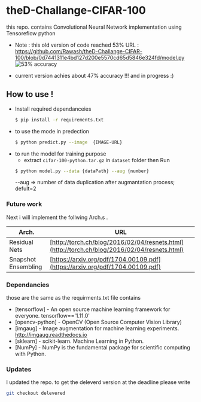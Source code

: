 # theD-Challange-CIFAR-100

this repo. contains Convolutional Neural Network implementation using Tensoreflow python 

- Note : this old version of code reached 53% URL : https://github.com/Rawash/theD-Challange-CIFAR-100/blob/0d7441311e4bd127d200e5570cd65d5846e324fd/model.py
![53% accuracy](https://github.com/Rawash/theD-Challange-CIFAR-100/raw/master/images/53accuracy.PNG)

- current version achies about 47% accuracy !!! and in progress :)

## How to use !
  - Install required dependanceies 
    ```sh
    $ pip install -r requirements.txt
    ```
- to use the mode in predection 
    ```sh
    $ python predict.py --image  {IMAGE-URL}
    ```
- to run the model for training purpose 
    - extract  `cifar-100-python.tar.gz`  in `dataset` folder then Run 
    ```sh  
    $ python model.py --data {dataPath} --aug {number}
    ```
    --aug => number of data duplication after augmantation process; defult=2 
### Future work

Next i will implement the follwing Arch.s .

| Arch. | URL |
| ------ | ------ |
| Residual Nets | [http://torch.ch/blog/2016/02/04/resnets.html](http://torch.ch/blog/2016/02/04/resnets.html) |
| Snapshot Ensembling | [https://arxiv.org/pdf/1704.00109.pdf](https://arxiv.org/pdf/1704.00109.pdf) |


### Dependancies 

those are the same as the requirments.txt file contains 

* [tensorflow] - An open source machine learning framework for everyone. tensorflow=='1.11.0'
* [opencv-python] - OpenCV (Open Source Computer Vision Library)
* [imgaug] - Image augmentation for machine learning experiments. http://imgaug.readthedocs.io
* [sklearn] - scikit-learn. Machine Learning in Python. 
* [NumPy] - NumPy is the fundamental package for scientific computing with Python.

### Updates
I updated the repo. 
to get the deleverd version at the deadline please write 
```sh 
git checkout delevered 
```